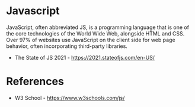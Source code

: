 # Javascript 
JavaScript, often abbreviated JS, is a programming language that is one of the core technologies of the World Wide Web, alongside HTML and CSS. Over 97% of websites use JavaScript on the client side for web page behavior, often incorporating third-party libraries.

- The State of JS 2021 - https://2021.stateofjs.com/en-US/

# References
- W3 School - https://www.w3schools.com/js/
